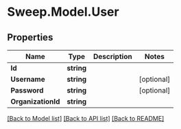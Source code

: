 # Sweep.Model.User
## Properties

Name | Type | Description | Notes
------------ | ------------- | ------------- | -------------
**Id** | **string** |  | 
**Username** | **string** |  | [optional] 
**Password** | **string** |  | [optional] 
**OrganizationId** | **string** |  | 

[[Back to Model list]](../README.md#documentation-for-models) [[Back to API list]](../README.md#documentation-for-api-endpoints) [[Back to README]](../README.md)

